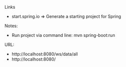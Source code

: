 Links
* start.spring.io => Generate a starting project for Spring

Notes:
* Run project via command line: mvn spring-boot:run

URL:
* http://localhost:8080/ws/data/all
* http://localhost:8080/